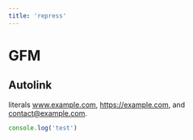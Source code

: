```yaml
---
title: 'repress'
---
```


# GFM 

## Autolink 

literals www.example.com, https://example.com, and contact@example.com.

```js
console.log('test')
```
